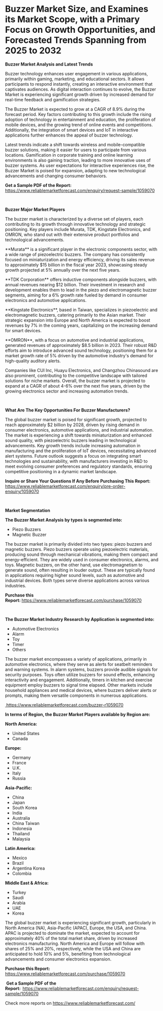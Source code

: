 <p><h1>Buzzer Market Size, and Examines its Market Scope, with a Primary Focus on Growth Opportunities, and Forecasted Trends Spanning from 2025 to 2032</h1></p><p><strong>Buzzer Market Analysis and Latest Trends</strong></p>
<p><p>Buzzer technology enhances user engagement in various applications, primarily within gaming, marketing, and educational sectors. It allows participants to respond instantly, creating an interactive environment that captivates audiences. As digital interaction continues to evolve, the Buzzer Market is experiencing significant growth driven by increased demand for real-time feedback and gamification strategies.</p><p>The Buzzer Market is expected to grow at a CAGR of 8.9% during the forecast period. Key factors contributing to this growth include the rising adoption of technology in entertainment and education, the proliferation of mobile devices, and the growing trend of online events and competitions. Additionally, the integration of smart devices and IoT in interactive applications further enhances the appeal of buzzer technology.</p><p>Latest trends indicate a shift towards wireless and mobile-compatible buzzer solutions, making it easier for users to participate from various locations. Gamification in corporate training and online learning environments is also gaining traction, leading to more innovative uses of buzzer systems. As user expectations for interactive experiences rise, the Buzzer Market is poised for expansion, adapting to new technological advancements and changing consumer behaviors.</p></p>
<p><strong>Get a Sample PDF of the Report:&nbsp;</strong> <a href="https://www.reliablemarketforecast.com/enquiry/request-sample/1059070?utm_campaign=2441&utm_medium=2&utm_source=Github&utm_content=ia&utm_term=12022025&utm_id=buzzer">https://www.reliablemarketforecast.com/enquiry/request-sample/1059070</a></p>
<p>&nbsp;</p>
<p><strong>Buzzer Major Market Players</strong></p>
<p><p>The buzzer market is characterized by a diverse set of players, each contributing to its growth through innovative technology and strategic positioning. Key players include Murata, TDK, Kingstate Electronics, and OMRON, who stand out with their extensive product portfolios and technological advancements.</p><p>**Murata** is a significant player in the electronic components sector, with a wide range of piezoelectric buzzers. The company has consistently focused on miniaturization and energy efficiency, driving its sales revenue to approximately $15 billion in the fiscal year 2023, showcasing steady growth projected at 5% annually over the next five years.</p><p>**TDK Corporation** offers inductive components alongside buzzers, with annual revenues nearing $12 billion. Their investment in research and development enables them to lead in the piezo and electromagnetic buzzer segments, aiming for a 6% growth rate fueled by demand in consumer electronics and automotive applications.</p><p>**Kingstate Electronics**, based in Taiwan, specializes in piezoelectric and electromagnetic buzzers, catering primarily to the Asian market. Their strategic expansion into Europe and North America is expected to boost revenues by 7% in the coming years, capitalizing on the increasing demand for smart devices.</p><p>**OMRON**, with a focus on automotive and industrial applications, generated revenues of approximately $8.5 billion in 2023. Their robust R&D efforts aim to introduce advanced sound technology, positioning them for a market growth rate of 5% driven by the automotive industry's demand for high-quality auditory alerts.</p><p>Companies like CUI Inc, Huayu Electronics, and Changzhou Chinasound are also prominent, contributing to the competitive landscape with tailored solutions for niche markets. Overall, the buzzer market is projected to expand at a CAGR of about 4-6% over the next five years, driven by the growing electronics sector and increasing automation trends.</p></p>
<p>&nbsp;</p>
<p><strong>What Are The Key Opportunities For Buzzer Manufacturers?</strong></p>
<p><p>The global buzzer market is poised for significant growth, projected to reach approximately $2 billion by 2028, driven by rising demand in consumer electronics, automotive applications, and industrial automation. The market is experiencing a shift towards miniaturization and enhanced sound quality, with piezoelectric buzzers leading in technological advancements. Key growth trends include increasing automation in manufacturing and the proliferation of IoT devices, necessitating advanced alert systems. Future outlook suggests a focus on integrating smart technologies and sustainability, with manufacturers investing in R&D to meet evolving consumer preferences and regulatory standards, ensuring competitive positioning in a dynamic market landscape.</p></p>
<p><strong>Inquire or Share Your Questions If Any Before Purchasing This Report:</strong> <a href="https://www.reliablemarketforecast.com/enquiry/pre-order-enquiry/1059070?utm_campaign=2441&utm_medium=2&utm_source=Github&utm_content=ia&utm_term=12022025&utm_id=buzzer">https://www.reliablemarketforecast.com/enquiry/pre-order-enquiry/1059070</a></p>
<p>&nbsp;</p>
<p><strong>Market Segmentation</strong></p>
<p><strong>The Buzzer Market Analysis by types is segmented into:</strong></p>
<p><ul><li>Piezo Buzzers</li><li>Magnetic Buzzer</li></ul></p>
<p><p>The buzzer market is primarily divided into two types: piezo buzzers and magnetic buzzers. Piezo buzzers operate using piezoelectric materials, producing sound through mechanical vibrations, making them compact and energy-efficient. They are widely used in consumer electronics, alarms, and toys. Magnetic buzzers, on the other hand, use electromagnetism to generate sound, often resulting in louder output. These are typically found in applications requiring higher sound levels, such as automotive and industrial devices. Both types serve diverse applications across various industries.</p></p>
<p><strong>Purchase this Report:&nbsp;</strong><a href="https://www.reliablemarketforecast.com/purchase/1059070?utm_campaign=2441&utm_medium=2&utm_source=Github&utm_content=ia&utm_term=12022025&utm_id=buzzer">https://www.reliablemarketforecast.com/purchase/1059070</a></p>
<p>&nbsp;</p>
<p><strong>The Buzzer Market Industry Research by Application is segmented into:</strong></p>
<p><ul><li>Automotive Electronics</li><li>Alarm</li><li>Toy</li><li>Timer</li><li>Others</li></ul></p>
<p><p>The buzzer market encompasses a variety of applications, primarily in automotive electronics, where they serve as alerts for seatbelt reminders and warning systems. In alarm systems, buzzers provide audible signals for security purposes. Toys often utilize buzzers for sound effects, enhancing interactivity and engagement. Additionally, timers in kitchen and exercise equipment employ buzzers to signal time elapsed. Other markets include household appliances and medical devices, where buzzers deliver alerts or prompts, making them versatile components in numerous applications.</p></p>
<p><a href="https://www.reliablemarketforecast.com/buzzer-r1059070?utm_campaign=2441&utm_medium=2&utm_source=Github&utm_content=ia&utm_term=12022025&utm_id=buzzer">&nbsp;https://www.reliablemarketforecast.com/buzzer-r1059070</a></p>
<p><strong>In terms of Region, the Buzzer Market Players available by Region are:</strong></p>
<p>
    <p> <strong> North America: </strong>
        <ul>
            <li>United States</li>
            <li>Canada</li>
        </ul>
        </p> 
    <p> <strong> Europe: </strong>
        <ul>
            <li>Germany</li>
            <li>France</li>
            <li>U.K.</li>
            <li>Italy</li>
            <li>Russia</li>
        </ul>
        </p> 
    <p> <strong> Asia-Pacific: </strong>
        <ul>
            <li>China</li>
            <li>Japan</li>
            <li>South Korea</li>
            <li>India</li>
            <li>Australia</li>
            <li>China Taiwan</li>
            <li>Indonesia</li>
            <li>Thailand</li>
            <li>Malaysia</li>
        </ul>
        </p> 
    <p> <strong> Latin America: </strong>
        <ul>
            <li>Mexico</li>
            <li>Brazil</li>
            <li>Argentina Korea</li>
            <li>Colombia</li>
        </ul>
        </p> 
    <p> <strong> Middle East & Africa: </strong>
        <ul>
            <li>Turkey</li>
            <li>Saudi</li>
            <li>Arabia</li>
            <li>UAE</li>
            <li>Korea</li>
        </ul>
    </p>
    </p>
<p><p>The global buzzer market is experiencing significant growth, particularly in North America (NA), Asia-Pacific (APAC), Europe, the USA, and China. APAC is projected to dominate the market, expected to account for approximately 40% of the total market share, driven by increased electronics manufacturing. North America and Europe will follow with shares of 25% and 20%, respectively, while the USA and China are anticipated to hold 10% and 5%, benefiting from technological advancements and consumer electronics expansion.</p></p>
<p><strong>Purchase this Report: </strong><a href="https://www.reliablemarketforecast.com/purchase/1059070?utm_campaign=2441&utm_medium=2&utm_source=Github&utm_content=ia&utm_term=12022025&utm_id=buzzer">https://www.reliablemarketforecast.com/purchase/1059070</a></p>
<p>&nbsp;<strong>Get a Sample PDF of the Report:&nbsp;&nbsp;</strong><a href="https://www.reliablemarketforecast.com/enquiry/request-sample/1059070?utm_campaign=2441&utm_medium=2&utm_source=Github&utm_content=ia&utm_term=12022025&utm_id=buzzer">https://www.reliablemarketforecast.com/enquiry/request-sample/1059070</a></p>
<p><strong></strong></p>
<p>Check more reports on <a href="https://www.reliablemarketforecast.com/?utm_campaign=2441&utm_medium=2&utm_source=Github&utm_content=ia&utm_term=12022025&utm_id=buzzer">https://www.reliablemarketforecast.com/</a></p>